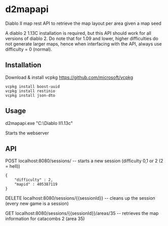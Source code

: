 # d2mapapi
Diablo II map rest API to retrieve the map layout per area given a map seed

A diablo 2 1.13C installation is required, but this API should work for all versions of diablo 2. Do note that for 1.09 and lower, higher difficulties do not generate larger maps, hence when interfacing with the API, always use difficulty = 0 (normal).

## Installation

Download & install vcpkg https://github.com/microsoft/vcpkg

```
vcpkg install boost-uuid
vcpkg install restinio
vcpkg install json-dto
```

## Usage

d2mapapi.exe "C:\Diablo II1.13c"

Starts the webserver

## API

POST localhost:8080/sessions/ -- starts a new session (difficulty 0,1 or 2 (2 = hell))
```
{
    "difficulty" : 2, 
    "mapid" : 405387119
}
```
DELETE localhost:8080/sessions/{{sessionId}} -- cleans up the session (every new game is a session)

GET localhost:8080/sessions/{{sessionId}}/areas/35  -- retrieves the map information for catacombs 2 (area 35)
